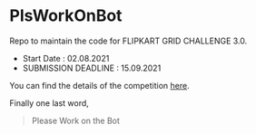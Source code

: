 # PlsWorkOnBot
Repo to maintain the code for FLIPKART GRID CHALLENGE 3.0.
- Start Date : 02.08.2021
- SUBMISSION DEADLINE : 15.09.2021

You can find the details of the competition [here].

[here]: https://dare2compete.com/hackathon/flipkart-grid-30-robotics-challenge-flipkart-grid-30-flipkart-175210?lb=2IBbUeg#tab-detail

Finally one last word,
> Please Work on the Bot
